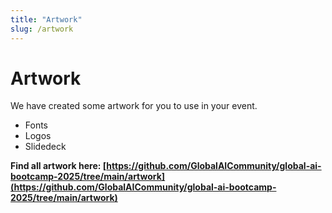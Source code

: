 ```yaml
---
title: "Artwork"
slug: /artwork
---
```

# Artwork
 
We have created some artwork for you to use in your event.

- Fonts
- Logos
- Slidedeck

**Find all artwork here: [https://github.com/GlobalAICommunity/global-ai-bootcamp-2025/tree/main/artwork](https://github.com/GlobalAICommunity/global-ai-bootcamp-2025/tree/main/artwork)**



